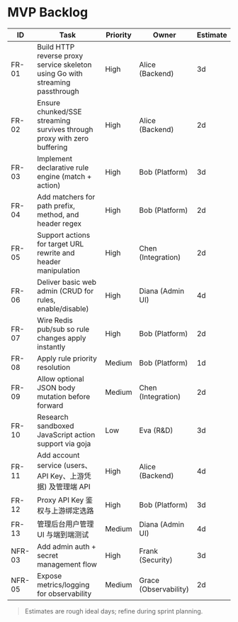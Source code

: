 # MVP Backlog

| ID | Task | Priority | Owner | Estimate |
| --- | --- | --- | --- | --- |
| FR-01 | Build HTTP reverse proxy service skeleton using Go with streaming passthrough | High | Alice (Backend) | 3d |
| FR-02 | Ensure chunked/SSE streaming survives through proxy with zero buffering | High | Alice (Backend) | 2d |
| FR-03 | Implement declarative rule engine (match + action) | High | Bob (Platform) | 3d |
| FR-04 | Add matchers for path prefix, method, and header regex | High | Bob (Platform) | 2d |
| FR-05 | Support actions for target URL rewrite and header manipulation | High | Chen (Integration) | 2d |
| FR-06 | Deliver basic web admin (CRUD for rules, enable/disable) | High | Diana (Admin UI) | 4d |
| FR-07 | Wire Redis pub/sub so rule changes apply instantly | High | Bob (Platform) | 2d |
| FR-08 | Apply rule priority resolution | Medium | Bob (Platform) | 1d |
| FR-09 | Allow optional JSON body mutation before forward | Medium | Chen (Integration) | 2d |
| FR-10 | Research sandboxed JavaScript action support via goja | Low | Eva (R&D) | 3d |
| FR-11 | Add account service (users、API Key、上游凭据) 及管理端 API | High | Alice (Backend) | 4d |
| FR-12 | Proxy API Key 鉴权与上游绑定选路 | High | Bob (Platform) | 3d |
| FR-13 | 管理后台用户管理 UI 与端到端测试 | Medium | Diana (Admin UI) | 4d |
| NFR-03 | Add admin auth + secret management flow | High | Frank (Security) | 3d |
| NFR-05 | Expose metrics/logging for observability | Medium | Grace (Observability) | 2d |

> Estimates are rough ideal days; refine during sprint planning.
